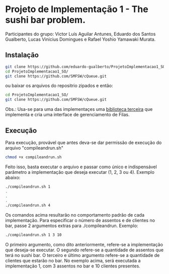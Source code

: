 # Projeto de Implementação 1 - The sushi bar problem.

Participantes do grupo: Victor Luís Aguilar Antunes, Eduardo dos Santos Gualberto, Lucas Vinícius Domingues e Rafael Yoshio Yamawaki Murata.

## Instalação

```bash
git clone https://github.com/eduardo-gualberto/ProjetoImplementacao1_SO.git
cd ProjetoImplementacao1_SO/
git clone https://github.com/SMFSW/cQueue.git
```
ou baixar os arquivos do repositrio zipados e então:

```bash
cd ProjetoImplementacao1_SO/
git clone https://github.com/SMFSW/cQueue.git
```

Obs.: Usa-se para uma das implementaçes uma [biblioteca terceira](https://github.com/SMFSW/cQueue) que implementa e cria uma interface de gerenciamento de Filas.

## Execução

Para execução,  provável que antes deva-se dar permissão de execução do arquivo "compileandrun.sh"

```bash
chmod +x compileandrun.sh
```
Feito isso, basta executar o arquivo e passar como único e indispensável parâmetro a implementação que deseja executar (1, 2, 3 ou 4). Exemplo abaixo:

```bash
./compileandrun.sh 1
.
.
.
./compileandrun.sh 4
```
Os comandos acima resultarão no comportamento padrão de cada implementação. Para especificar o número de assentos e de clientes no bar, passe 2 argumentos extras para ./compileandrun. Exemplo:

```bash
./compileandrun.sh 1 3 10
```

O primeiro argumento, como dito anteriormente, refere-se a implementação que deseja-se executar. O segundo refere-se a quantidade de assentos que terá no sushi bar. O terceiro e último argumento refere-se a quantidade de clientes que estarão no bar. No exemplo acima, será executada a implementação 1, com 3 assentos no bar e 10 clientes presentes.
